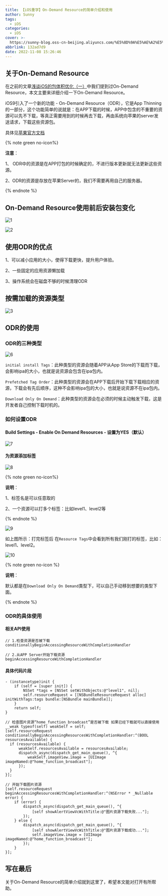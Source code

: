 ```yaml
---
title: 【iOS重学】On-Demand Resource的简单介绍和使用
author: Sunny
tags:
  - iOS
categories:
  - iOS
cover: >-
  https://sunny-blog.oss-cn-beijing.aliyuncs.com/%E5%8D%9A%E5%AE%A2%E5%B0%81%E9%9D%A2%E5%9B%BE%E6%96%87%E4%BB%B6/cover12.jpg
abbrlink: 132ad7d9
date: 2022-11-08 15:26:46
---
```


## 关于On-Demand Resource

在之前的文章[浅谈iOS的包体积优化（一）](https://codersunny.com/posts/94e6df10/)中我们提到过On-Demand Resource，本文主要来详细介绍一下On-Demand Resource。

iOS9引入了一个新的功能 - On-Demand Resource（ODR），它是App Thinning的一部分，这个功能简单的说就是：在APP下载的时候，APP中包含的不重要的资源可以先不下载，等真正需要用到的时候再去下载，再由系统向苹果的server发送请求，下载这些资源包。

具体见[苹果官方文档](https://developer.apple.com/library/archive/documentation/FileManagement/Conceptual/On_Demand_Resources_Guide/index.html#//apple_ref/doc/uid/TP40015083-CH2-SW1)

{% note green no-icon%}

**注意**：

1、 ODR中的资源是在APP打包的时候确定的，不进行版本更新就无法更新这些资源。

2、ODR的资源是存放在苹果Server的，我们不需要再用自己的服务器。

{% endnote %}

## On-Demand Resource使用前后安装包变化

![1](https://sunny-blog.oss-cn-beijing.aliyuncs.com/202211/1108/1.png)



![2](https://sunny-blog.oss-cn-beijing.aliyuncs.com/202211/1108/2.png)



## 使用ODR的优点

1、可以减小应用的大小，使得下载更快，提升用户体验。

2、一些固定的应用资源懒加载

3、操作系统会在磁盘不够的时候清理ODR

## 按需加载的资源类型

![3](https://sunny-blog.oss-cn-beijing.aliyuncs.com/202211/1108/3.png)

## ODR的使用

### ODR的三种类型

![6](https://sunny-blog.oss-cn-beijing.aliyuncs.com/202211/1108/6.png)

`initial install Tags`：此种类型的资源会随着APP从App Store的下载而下载，会影响ipa的大小，也就是说资源会包含在ipa包内。

`Prefetched Tag Order`：此种类型的资源会在APP下载后开始下载下载相应的资源，下载会有先后顺序，这种不会影响ipa包的大小，也就是说资源不在ipa包内。

`Download Only On Demand`：此种类型的资源会在必须的时候主动触发下载，这是开发者自己控制下载时机的。

### 如何设置ODR

#### Build Settings - Enable On Demand Resources - 设置为YES（默认）

![7](https://sunny-blog.oss-cn-beijing.aliyuncs.com/202211/1108/7.png)

#### 为资源添加标签

![8](https://sunny-blog.oss-cn-beijing.aliyuncs.com/202211/1108/8.png)



{% note green no-icon%}

**说明**：

1、标签名是可以任意取的

2、一个资源可以打多个标签：比如level1、level2等

{% endnote %}

![9](https://sunny-blog.oss-cn-beijing.aliyuncs.com/202211/1108/9.png)

如上图所示：打完标签后 在`Resource Tags`中会看到所有我们刚打的标签，比如：level1、level2。

![10](https://sunny-blog.oss-cn-beijing.aliyuncs.com/202211/1108/10.png)

{% note green no-icon %}

**说明**：

默认都是在`Download Only On Demand`类型下，可以自己手动移到想要的类型下面。

{% endnote %}

### ODR的具体使用

#### 相关API使用

```basic
// 1.检查资源是否被下载
conditionallyBeginAccessingResourceWithCompletionHandler

// 2.从APP Server开始下载资源
beginAccessingResourceWithCompletionHandler
```

#### 具体代码片段

```basic
- (instancetype)init {
    if (self = [super init]) {
        NSSet *tags = [NSSet setWithObjects:@"level1", nil];
        self.resourceRequest = [[NSBundleResourceRequest alloc] initWithTags:tags bundle:[NSBundle mainBundle]];
    }
    return self;
}

// 检查图片资源“home_function_broadcast”是否被下载 如果已经下载就可以直接使用
__weak typeof(self) weakSelf = self;
[self.resourceRequest conditionallyBeginAccessingResourcesWithCompletionHandler:^(BOOL resourcesAvailable) {
  if (resourcesAvailable) {
      weakSelf.resourcesAvailable = resourcesAvailable;
      dispatch_async(dispatch_get_main_queue(), ^{
          weakSelf.imageView.image = [UIImage imageNamed:@"home_function_broadcast"];
      });
  }
}];

// 开始下载图片资源
[self.resourceRequest beginAccessingResourcesWithCompletionHandler:^(NSError * _Nullable error) {
    if (error) {
        dispatch_async(dispatch_get_main_queue(), ^{
            [self showAlertViewVcWithTitle:@"图片资源下载失败..."];
        });
    } else {
        dispatch_async(dispatch_get_main_queue(), ^{
            [self showAlertViewVcWithTitle:@"图片资源下载成功..."];
            self.imageView.image = [UIImage imageNamed:@"home_function_broadcast"];
        });
    }
}];
```

## 写在最后

关于On-Demand Resource的简单介绍就到这里了，希望本文能对打开有所帮助。























